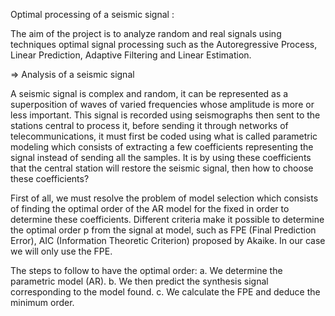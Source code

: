 Optimal processing of a seismic signal :

The aim of the project is to analyze random and real signals using techniques
optimal signal processing such as the Autoregressive Process, Linear Prediction,
Adaptive Filtering and Linear Estimation.

=> Analysis of a seismic signal

 A seismic signal is complex and random, it can be represented as a
superposition of waves of varied frequencies whose amplitude is more or less
important. This signal is recorded using seismographs then sent to the stations
central to process it, before sending it through networks of
telecommunications, it must first be coded using what is called
parametric modeling which consists of extracting a few coefficients representing
the signal instead of sending all the samples. It is by using these coefficients
that the central station will restore the seismic signal, then how to choose these
coefficients?

 First of all, we must resolve the problem of model selection which consists of finding
the optimal order of the AR model for the fixed in order to determine these coefficients.
Different criteria make it possible to determine the optimal order p from the signal at
model, such as FPE (Final Prediction Error), AIC (Information Theoretic Criterion)
proposed by Akaike. In our case we will only use the FPE.

 The steps to follow to have the optimal order:
a. We determine the parametric model (AR).
b. We then predict the synthesis signal corresponding to the model found.
c. We calculate the FPE and deduce the minimum order.


